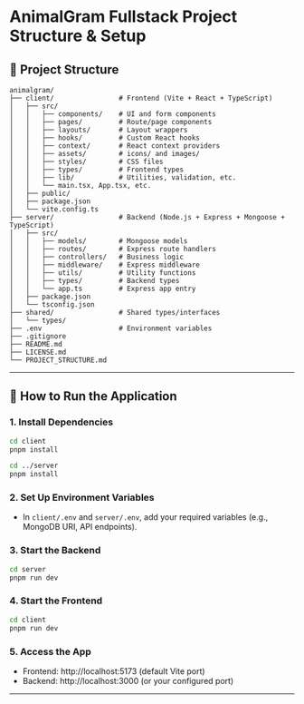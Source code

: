 # AnimalGram Fullstack Project Structure & Setup

## 📁 Project Structure

```
animalgram/
├── client/                # Frontend (Vite + React + TypeScript)
│   ├── src/
│   │   ├── components/    # UI and form components
│   │   ├── pages/         # Route/page components
│   │   ├── layouts/       # Layout wrappers
│   │   ├── hooks/         # Custom React hooks
│   │   ├── context/       # React context providers
│   │   ├── assets/        # icons/ and images/
│   │   ├── styles/        # CSS files
│   │   ├── types/         # Frontend types
│   │   ├── lib/           # Utilities, validation, etc.
│   │   └── main.tsx, App.tsx, etc.
│   ├── public/
│   ├── package.json
│   └── vite.config.ts
├── server/                # Backend (Node.js + Express + Mongoose + TypeScript)
│   ├── src/
│   │   ├── models/        # Mongoose models
│   │   ├── routes/        # Express route handlers
│   │   ├── controllers/   # Business logic
│   │   ├── middleware/    # Express middleware
│   │   ├── utils/         # Utility functions
│   │   ├── types/         # Backend types
│   │   └── app.ts         # Express app entry
│   ├── package.json
│   └── tsconfig.json
├── shared/                # Shared types/interfaces
│   └── types/
├── .env                   # Environment variables
├── .gitignore
├── README.md
├── LICENSE.md
└── PROJECT_STRUCTURE.md
```

---

## 🚀 How to Run the Application

### 1. Install Dependencies

```sh
cd client
pnpm install

cd ../server
pnpm install
```

### 2. Set Up Environment Variables

- In `client/.env` and `server/.env`, add your required variables (e.g., MongoDB URI, API endpoints).

### 3. Start the Backend

```sh
cd server
pnpm run dev
```

### 4. Start the Frontend

```sh
cd client
pnpm run dev
```

### 5. Access the App

- Frontend: http://localhost:5173 (default Vite port)
- Backend: http://localhost:3000 (or your configured port)

---
